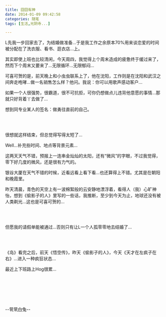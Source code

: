 ```yaml
---
title: 囧囧有神
date: 2014-01-09 09:42:58
categories: 随笔
tags: [生活,光阴寺...]

---
```

L先我一步回家去了，为结婚做准备...于是我工作之余原本70%用来谈恋爱的时间被分配在了洗衣服、看书、逛衣店...上。

其实即使上班也比较清闲，今天周四，我觉得上个周末造成的疲惫终于缓过来了，然而下个周末又要来了...无限循环...无限郁闷...

可喜可贺的是，前天晚上和小虫虫联系上了，他在沈阳，工作则是在沈阳和武汉之间奔走咆哮...做一名销售怎么样？他问。我说：你可以用歌声感动客户...

如果一个人很强势，很霸道，很不可抗拒，可你仍想做点儿违背他意愿的事情...那就只好背着丫去做了...

想到同专业某人的签名：做勇往直前的自己。

<br /><br />

很想就这样结束，但总觉得写得太短了...

Well...补充些时间、地点等背景元素...

这两天天气不错，预报上一连串金灿灿的太阳，还有“微风”的字眼，不过我觉得，零下好几度的微风，还是很有力气的。

银谷大厦在天气不错的时候，近看远看上看下看...也还算得上不错。尤其是在朝阳和晚霞里。

昨天清晨，青色的天空上有一波棉絮般的云安静地漂浮着，看得人（我）心旷神怡，想到《偷影子的人》里写的一些话，我推断，至少到今天为止，地球还没有被人类剃光...这也是可喜可贺的...

<br /><br />

但愿我的请假单能被通过...否则只有让L一个人孤零零地去结婚了...

<br /><br />

《岛》看完之后，前天《悟空传》，昨天《偷影子的人》，今天《天才在左疯子在右》...进入一种疯狂状态...

最近上下班路上Hog很累...

<br /><br />

<br /><br />

--茕茕白兔--